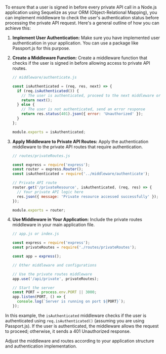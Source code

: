 
To ensure that a user is signed in before every private API call in a Node.js application using Sequelize as your ORM (Object-Relational Mapping), you can implement middleware to check the user's authentication status before processing the private API request. Here's a general outline of how you can achieve this:

1. **Implement User Authentication:**
   Make sure you have implemented user authentication in your application. You can use a package like Passport.js for this purpose.

2. **Create a Middleware Function:**
   Create a middleware function that checks if the user is signed in before allowing access to private API routes.

   ```javascript
   // middleware/authenticate.js

   const isAuthenticated = (req, res, next) => {
     if (req.isAuthenticated()) {
       // The user is authenticated, proceed to the next middleware or route handler
       return next();
     } else {
       // The user is not authenticated, send an error response
       return res.status(401).json({ error: 'Unauthorized' });
     }
   };

   module.exports = isAuthenticated;
   ```

3. **Apply Middleware to Private API Routes:**
   Apply the authentication middleware to the private API routes that require authentication.

   ```javascript
   // routes/privateRoutes.js

   const express = require('express');
   const router = express.Router();
   const isAuthenticated = require('../middleware/authenticate');

   // Private API route
   router.get('/privateResource', isAuthenticated, (req, res) => {
     // Your private API logic here
     res.json({ message: 'Private resource accessed successfully' });
   });

   module.exports = router;
   ```

4. **Use Middleware in Your Application:**
   Include the private routes middleware in your main application file.

   ```javascript
   // app.js or index.js

   const express = require('express');
   const privateRoutes = require('./routes/privateRoutes');

   const app = express();

   // Other middleware and configurations

   // Use the private routes middleware
   app.use('/api/private', privateRoutes);

   // Start the server
   const PORT = process.env.PORT || 3000;
   app.listen(PORT, () => {
     console.log(`Server is running on port ${PORT}`);
   });
   ```

In this example, the `isAuthenticated` middleware checks if the user is authenticated using `req.isAuthenticated()` (assuming you are using Passport.js). If the user is authenticated, the middleware allows the request to proceed; otherwise, it sends a 401 Unauthorized response.

Adjust the middleware and routes according to your application structure and authentication implementation.